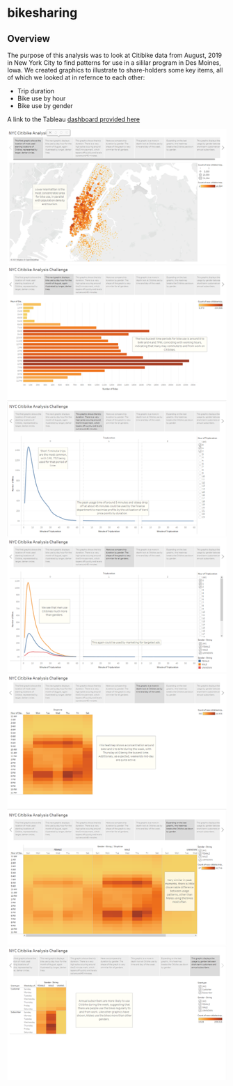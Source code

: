 # bikesharing

## Overview

The purpose of this analysis was to look at Citibike data from August, 2019 in New York City to find patterns for use in a sililar program in Des Moines, Iowa. We created graphics to illustrate to share-holders some key items, all of which we looked at in refernce to each other:

- Trip duration 
- Bike use by hour
- Bike use by gender

A link to the Tableau [dashboard provided here](https://public.tableau.com/profile/mike.blanchard#!/vizhome/NYCCitibikeAnalysisChallenge_16172250478290/NYCCitibikeAnalysisChallenge)


![](https://github.com/Mikeblanchard/bikesharing/blob/main/Resources/bikeshare1.png)
![](https://github.com/Mikeblanchard/bikesharing/blob/main/Resources/bikeshare2.png)
![](https://github.com/Mikeblanchard/bikesharing/blob/main/Resources/bikeshare3.png)
![](https://github.com/Mikeblanchard/bikesharing/blob/main/Resources/bikeshare4.png)
![](https://github.com/Mikeblanchard/bikesharing/blob/main/Resources/bikeshare5.png)
![](https://github.com/Mikeblanchard/bikesharing/blob/main/Resources/bikeshare6.png)
![](https://github.com/Mikeblanchard/bikesharing/blob/main/Resources/bikeshare7.png)
